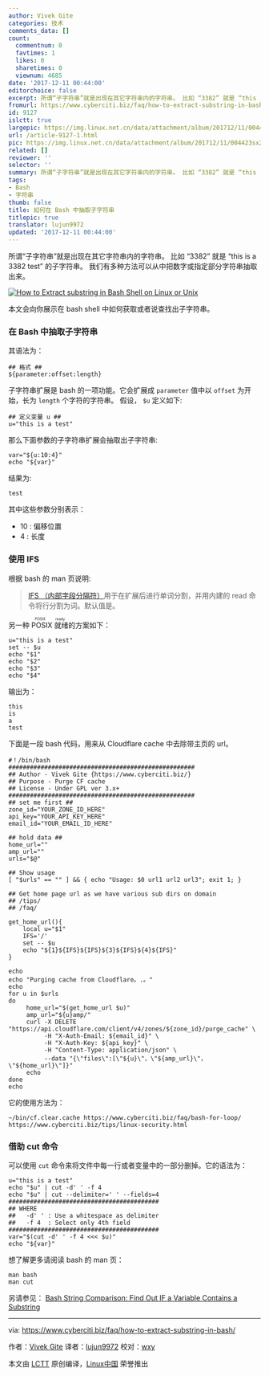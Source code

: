 ```yaml
---
author: Vivek Gite
categories: 技术
comments_data: []
count:
  commentnum: 0
  favtimes: 1
  likes: 0
  sharetimes: 0
  viewnum: 4685
date: '2017-12-11 00:44:00'
editorchoice: false
excerpt: 所谓“子字符串”就是出现在其它字符串内的字符串。 比如 “3382” 就是 “this is a 3382 test” 的子字符串。 我们有多种方法可以从中把数字或指定部分字符串抽取出来。
fromurl: https://www.cyberciti.biz/faq/how-to-extract-substring-in-bash/
id: 9127
islctt: true
largepic: https://img.linux.net.cn/data/attachment/album/201712/11/004423sx2nuierggkusmgz.jpg
url: /article-9127-1.html
pic: https://img.linux.net.cn/data/attachment/album/201712/11/004423sx2nuierggkusmgz.jpg.thumb.jpg
related: []
reviewer: ''
selector: ''
summary: 所谓“子字符串”就是出现在其它字符串内的字符串。 比如 “3382” 就是 “this is a 3382 test” 的子字符串。 我们有多种方法可以从中把数字或指定部分字符串抽取出来。
tags:
- Bash
- 字符串
thumb: false
title: 如何在 Bash 中抽取子字符串
titlepic: true
translator: lujun9972
updated: '2017-12-11 00:44:00'
---
```


所谓“子字符串”就是出现在其它字符串内的字符串。 比如 “3382” 就是 “this is a 3382 test” 的子字符串。 我们有多种方法可以从中把数字或指定部分字符串抽取出来。


[![How to Extract substring in Bash Shell on Linux or Unix](/data/attachment/album/201712/11/004423sx2nuierggkusmgz.jpg)](https://www.cyberciti.biz/media/new/faq/2017/12/How-to-Extract-substring-in-Bash-Shell-on-Linux-or-Unix.jpg)


本文会向你展示在 bash shell 中如何获取或者说查找出子字符串。


### 在 Bash 中抽取子字符串


其语法为：



```
## 格式 ## 
${parameter:offset:length} 

```

子字符串扩展是 bash 的一项功能。它会扩展成 `parameter` 值中以 `offset` 为开始，长为 `length` 个字符的字符串。 假设， `$u` 定义如下:



```
## 定义变量 u ##
u="this is a test"

```

那么下面参数的子字符串扩展会抽取出子字符串:



```
var="${u:10:4}"
echo "${var}"

```

结果为:



```
test

```

其中这些参数分别表示：


* 10 : 偏移位置
* 4 : 长度


### 使用 IFS


根据 bash 的 man 页说明:



> 
> [IFS （内部字段分隔符）](https://bash.cyberciti.biz/guide/$IFS)用于在扩展后进行单词分割，并用内建的 read 命令将行分割为词。默认值是。
> 
> 
> 


另一种 <ruby> POSIX 就绪 <rt>  POSIX ready </rt></ruby>的方案如下：



```
u="this is a test"
set -- $u
echo "$1"
echo "$2"
echo "$3"
echo "$4"

```

输出为：



```
this
is
a
test

```

下面是一段 bash 代码，用来从 Cloudflare cache 中去除带主页的 url。



```
#！/bin/bash
####################################################
## Author - Vivek Gite {https://www.cyberciti.biz/}
## Purpose - Purge CF cache
## License - Under GPL ver 3.x+
####################################################
## set me first ##
zone_id="YOUR_ZONE_ID_HERE"
api_key="YOUR_API_KEY_HERE"
email_id="YOUR_EMAIL_ID_HERE"

## hold data ##
home_url=""
amp_url=""
urls="$@"

## Show usage 
[ "$urls" == "" ] && { echo "Usage: $0 url1 url2 url3"; exit 1; }

## Get home page url as we have various sub dirs on domain
## /tips/
## /faq/

get_home_url(){
    local u="$1"
    IFS='/'
    set -- $u
    echo "${1}${IFS}${IFS}${3}${IFS}${4}${IFS}"
}

echo
echo "Purging cache from Cloudflare。.。"
echo
for u in $urls
do
     home_url="$(get_home_url $u)"
     amp_url="${u}amp/"
     curl -X DELETE "https://api.cloudflare.com/client/v4/zones/${zone_id}/purge_cache" \
          -H "X-Auth-Email: ${email_id}" \
          -H "X-Auth-Key: ${api_key}" \
          -H "Content-Type: application/json" \
          --data "{\"files\":[\"${u}\"，\"${amp_url}\"，\"${home_url}\"]}"
     echo
done
echo

```

它的使用方法为：



```
~/bin/cf.clear.cache https://www.cyberciti.biz/faq/bash-for-loop/ https://www.cyberciti.biz/tips/linux-security.html

```

### 借助 cut 命令


可以使用 `cut` 命令来将文件中每一行或者变量中的一部分删掉。它的语法为：



```
u="this is a test"
echo "$u" | cut -d' ' -f 4
echo "$u" | cut --delimiter=' ' --fields=4
##########################################
## WHERE
##   -d' ' : Use a whitespace as delimiter
##   -f 4  : Select only 4th field
##########################################
var="$(cut -d' ' -f 4 <<< $u)"
echo "${var}"

```

想了解更多请阅读 bash 的 man 页：



```
man bash
man cut

```

另请参见： [Bash String Comparison: Find Out IF a Variable Contains a Substring](https://www.cyberciti.biz/faq/bash-find-out-if-variable-contains-substring/)




---


via: <https://www.cyberciti.biz/faq/how-to-extract-substring-in-bash/>


作者：[Vivek Gite](https://www.cyberciti.biz) 译者：[lujun9972](https://github.com/lujun9972) 校对：[wxy](https://github.com/wxy)


本文由 [LCTT](https://github.com/LCTT/TranslateProject) 原创编译，[Linux中国](https://linux.cn/) 荣誉推出